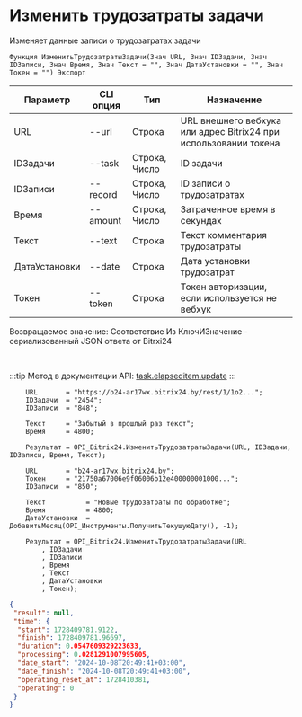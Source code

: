 ﻿---
sidebar_position: 5
---

# Изменить трудозатраты задачи
 Изменяет данные записи о трудозатратах задачи



`Функция ИзменитьТрудозатратыЗадачи(Знач URL, Знач IDЗадачи, Знач IDЗаписи, Знач Время, Знач Текст = "", Знач ДатаУстановки = "", Знач Токен = "") Экспорт`

  | Параметр | CLI опция | Тип | Назначение |
  |-|-|-|-|
  | URL | --url | Строка | URL внешнего вебхука или адрес Bitrix24 при использовании токена |
  | IDЗадачи | --task | Строка, Число | ID задачи |
  | IDЗаписи | --record | Строка, Число | ID записи о трудозатратах |
  | Время | --amount | Строка, Число | Затраченное время в секундах |
  | Текст | --text | Строка | Текст комментария трудозатраты |
  | ДатаУстановки | --date | Строка | Дата установки трудозатрат |
  | Токен | --token | Строка | Токен авторизации, если используется не вебхук |

  
  Возвращаемое значение:   Соответствие Из КлючИЗначение - сериализованный JSON ответа от Bitrxi24

<br/>

:::tip
Метод в документации API: [task.elapseditem.update](https://dev.1c-bitrix.ru/rest_help/tasks/task/elapseditem/update.php)
:::
<br/>


```bsl title="Пример кода"
    URL       = "https://b24-ar17wx.bitrix24.by/rest/1/1o2...";
    IDЗадачи  = "2454";
    IDЗаписи  = "848";

    Текст     = "Забытый в прошлый раз текст";
    Время     = 4800;

    Результат = OPI_Bitrix24.ИзменитьТрудозатратыЗадачи(URL, IDЗадачи, IDЗаписи, Время, Текст);

    URL       = "b24-ar17wx.bitrix24.by";
    Токен     = "21750a67006e9f06006b12e400000001000...";
    IDЗаписи  = "850";

    Текст          = "Новые трудозатраты по обработке";
    Время          = 4800;
    ДатаУстановки  = ДобавитьМесяц(OPI_Инструменты.ПолучитьТекущуюДату(), -1);

    Результат = OPI_Bitrix24.ИзменитьТрудозатратыЗадачи(URL
        , IDЗадачи
        , IDЗаписи
        , Время
        , Текст
        , ДатаУстановки
        , Токен);
```
    



```json title="Результат"
{
 "result": null,
 "time": {
  "start": 1728409781.9122,
  "finish": 1728409781.96697,
  "duration": 0.0547609329223633,
  "processing": 0.0281291007995605,
  "date_start": "2024-10-08T20:49:41+03:00",
  "date_finish": "2024-10-08T20:49:41+03:00",
  "operating_reset_at": 1728410381,
  "operating": 0
 }
}
```
